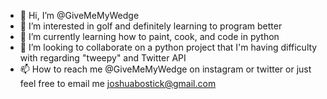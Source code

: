 - 👋 Hi, I’m @GiveMeMyWedge
- 👀 I’m interested in golf and definitely learning to program better
- 🌱 I’m currently learning how to paint, cook, and code in python
- 💞️ I’m looking to collaborate on a python project that I'm having difficulty with regarding "tweepy" and Twitter API
- 📫 How to reach me @GiveMeMyWedge on instagram or twitter or just feel free to email me joshuabostick@gmail.com

<!---
joshuabostick/joshuabostick is a ✨ special ✨ repository because its `README.md` (this file) appears on your GitHub profile.
You can click the Preview link to take a look at your changes.
--->
